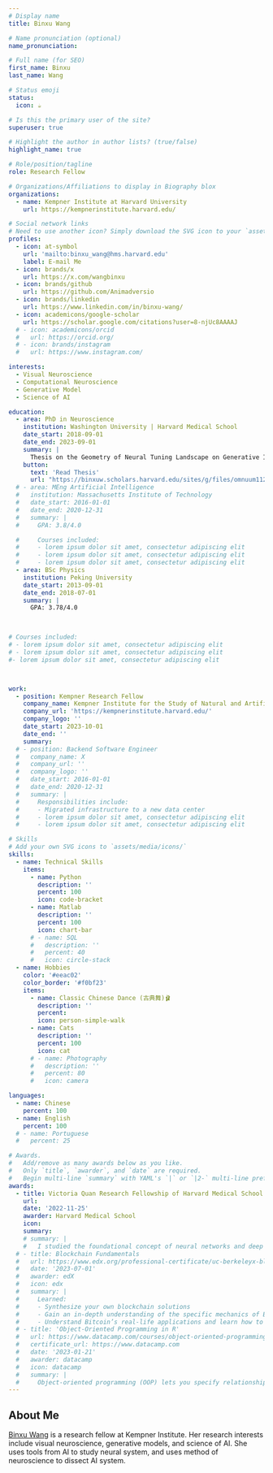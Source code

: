```yaml
---
# Display name
title: Binxu Wang

# Name pronunciation (optional)
name_pronunciation: 

# Full name (for SEO)
first_name: Binxu 
last_name: Wang

# Status emoji
status:
  icon: ☕️

# Is this the primary user of the site?
superuser: true

# Highlight the author in author lists? (true/false)
highlight_name: true

# Role/position/tagline
role: Research Fellow

# Organizations/Affiliations to display in Biography blox
organizations:
  - name: Kempner Institute at Harvard University
    url: https://kempnerinstitute.harvard.edu/

# Social network links
# Need to use another icon? Simply download the SVG icon to your `assets/media/icons/` folder.
profiles:
  - icon: at-symbol
    url: 'mailto:binxu_wang@hms.harvard.edu'
    label: E-mail Me
  - icon: brands/x
    url: https://x.com/wangbinxu
  - icon: brands/github
    url: https://github.com/Animadversio
  - icon: brands/linkedin
    url: https://www.linkedin.com/in/binxu-wang/
  - icon: academicons/google-scholar
    url: https://scholar.google.com/citations?user=8-njUc8AAAAJ
  # - icon: academicons/orcid
  #   url: https://orcid.org/
  # - icon: brands/instagram
  #   url: https://www.instagram.com/

interests:
  - Visual Neuroscience
  - Computational Neuroscience
  - Generative Model
  - Science of AI

education:
  - area: PhD in Neuroscience
    institution: Washington University | Harvard Medical School
    date_start: 2018-09-01
    date_end: 2023-09-01
    summary: |
      Thesis on the Geometry of Neural Tuning Landscape on Generative Image Manifolds. Adviced by [Prof. Carlos R. Ponce](https://ponce.hms.harvard.edu/). 
    button:
      text: 'Read Thesis'
      url: "https://binxuw.scholars.harvard.edu/sites/g/files/omnuum11221/files/dissertationdraft_landscape_geometry_final_final.pdf"
  # - area: MEng Artificial Intelligence
  #   institution: Massachusetts Institute of Technology
  #   date_start: 2016-01-01
  #   date_end: 2020-12-31
  #   summary: |
  #     GPA: 3.8/4.0

  #     Courses included:
  #     - lorem ipsum dolor sit amet, consectetur adipiscing elit
  #     - lorem ipsum dolor sit amet, consectetur adipiscing elit
  #     - lorem ipsum dolor sit amet, consectetur adipiscing elit
  - area: BSc Physics
    institution: Peking University
    date_start: 2013-09-01
    date_end: 2018-07-01
    summary: |
      GPA: 3.78/4.0
      


# Courses included:
# - lorem ipsum dolor sit amet, consectetur adipiscing elit
# - lorem ipsum dolor sit amet, consectetur adipiscing elit
#- lorem ipsum dolor sit amet, consectetur adipiscing elit



work:
  - position: Kempner Research Fellow
    company_name: Kempner Institute for the Study of Natural and Artificial Intelligence at Harvard University
    company_url: 'https://kempnerinstitute.harvard.edu/'
    company_logo: ''
    date_start: 2023-10-01
    date_end: ''
    summary: 
  # - position: Backend Software Engineer
  #   company_name: X
  #   company_url: ''
  #   company_logo: ''
  #   date_start: 2016-01-01
  #   date_end: 2020-12-31
  #   summary: |
  #     Responsibilities include:
  #     - Migrated infrastructure to a new data center
  #     - lorem ipsum dolor sit amet, consectetur adipiscing elit
  #     - lorem ipsum dolor sit amet, consectetur adipiscing elit

# Skills
# Add your own SVG icons to `assets/media/icons/`
skills:
  - name: Technical Skills
    items:
      - name: Python
        description: ''
        percent: 100
        icon: code-bracket
      - name: Matlab
        description: ''
        percent: 100
        icon: chart-bar
      # - name: SQL
      #   description: ''
      #   percent: 40
      #   icon: circle-stack
  - name: Hobbies
    color: '#eeac02'
    color_border: '#f0bf23'
    items:
      - name: Classic Chinese Dance (古典舞)🩰
        description: ''
        percent: 
        icon: person-simple-walk
      - name: Cats
        description: ''
        percent: 100
        icon: cat
      # - name: Photography
      #   description: ''
      #   percent: 80
      #   icon: camera

languages:
  - name: Chinese
    percent: 100
  - name: English
    percent: 100
  # - name: Portuguese
  #   percent: 25

# Awards.
#   Add/remove as many awards below as you like.
#   Only `title`, `awarder`, and `date` are required.
#   Begin multi-line `summary` with YAML's `|` or `|2-` multi-line prefix and indent 2 spaces below.
awards:
  - title: Victoria Quan Research Fellowship of Harvard Medical School
    url: 
    date: '2022-11-25'
    awarder: Harvard Medical School
    icon: 
    summary: 
    # summary: |
    #   I studied the foundational concept of neural networks and deep learning. By the end, I was familiar with the significant technological trends driving the rise of deep learning; build, train, and apply fully connected deep neural networks; implement efficient (vectorized) neural networks; identify key parameters in a neural network’s architecture; and apply deep learning to your own applications.
  # - title: Blockchain Fundamentals
  #   url: https://www.edx.org/professional-certificate/uc-berkeleyx-blockchain-fundamentals
  #   date: '2023-07-01'
  #   awarder: edX
  #   icon: edx
  #   summary: |
  #     Learned:
  #     - Synthesize your own blockchain solutions
  #     - Gain an in-depth understanding of the specific mechanics of Bitcoin
  #     - Understand Bitcoin’s real-life applications and learn how to attack and destroy Bitcoin, Ethereum, smart contracts and Dapps, and alternatives to Bitcoin’s Proof-of-Work consensus algorithm
  # - title: 'Object-Oriented Programming in R'
  #   url: https://www.datacamp.com/courses/object-oriented-programming-with-s3-and-r6-in-r
  #   certificate_url: https://www.datacamp.com
  #   date: '2023-01-21'
  #   awarder: datacamp
  #   icon: datacamp
  #   summary: |
  #     Object-oriented programming (OOP) lets you specify relationships between functions and the objects that they can act on, helping you manage complexity in your code. This is an intermediate level course, providing an introduction to OOP, using the S3 and R6 systems. S3 is a great day-to-day R programming tool that simplifies some of the functions that you write. R6 is especially useful for industry-specific analyses, working with web APIs, and building GUIs.
---
```


## About Me

[Binxu Wang](https://gsas.harvard.edu/news/frontier-intelligence) is a research fellow at Kempner Institute. Her research interests include visual neuroscience, generative models, and science of AI. She uses tools from AI to study neural system, and uses method of neuroscience to dissect AI system. 
